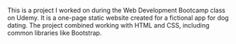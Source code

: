 This is a project I worked on during the Web Development Bootcamp class on Udemy.
It is a one-page static website created for a fictional app for dog dating.
The project combined working with HTML and CSS, including common libraries like Bootstrap.

